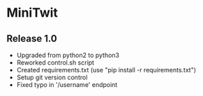 # MiniTwit

Release 1.0
-----------
* Upgraded from python2 to python3
* Reworked control.sh script
* Created requirements.txt (use "pip install -r requirements.txt")
* Setup git version control
* Fixed typo in '/username' endpoint
